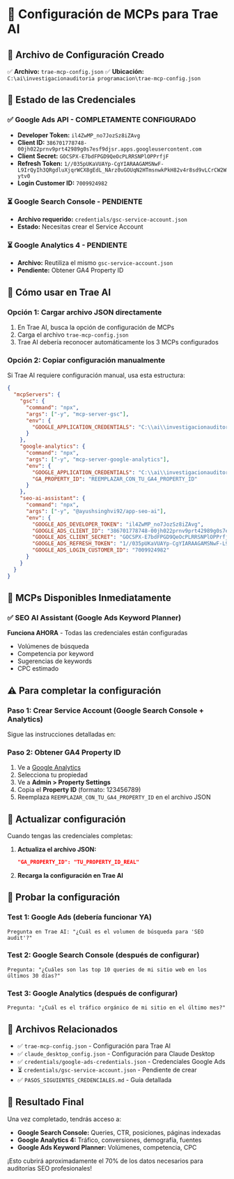 # 🚀 Configuración de MCPs para Trae AI

## 📁 Archivo de Configuración Creado

✅ **Archivo:** `trae-mcp-config.json`
✅ **Ubicación:** `C:\ai\investigacionauditoria programacion\trae-mcp-config.json`

## 🎯 Estado de las Credenciales

### ✅ Google Ads API - COMPLETAMENTE CONFIGURADO
- **Developer Token:** `il4ZwMP_no7JozSz8iZAvg`
- **Client ID:** `386701778748-00jh022prnv9prt42989g0s7esf9djsr.apps.googleusercontent.com`
- **Client Secret:** `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`
- **Refresh Token:** `1//035pUKaVUAYp-CgYIARAAGAMSNwF-L9IrQyIh3QRgdluXjqrWCX8gEdL_NArz0uGOUqN2HTmsnwkPkH82v4r8sd9vLCrCW2Wytv0`
- **Login Customer ID:** `7009924982`

### ⏳ Google Search Console - PENDIENTE
- **Archivo requerido:** `credentials/gsc-service-account.json`
- **Estado:** Necesitas crear el Service Account

### ⏳ Google Analytics 4 - PENDIENTE
- **Archivo:** Reutiliza el mismo `gsc-service-account.json`
- **Pendiente:** Obtener GA4 Property ID

## 🔧 Cómo usar en Trae AI

### Opción 1: Cargar archivo JSON directamente
1. En Trae AI, busca la opción de configuración de MCPs
2. Carga el archivo `trae-mcp-config.json`
3. Trae AI debería reconocer automáticamente los 3 MCPs configurados

### Opción 2: Copiar configuración manualmente
Si Trae AI requiere configuración manual, usa esta estructura:

```json
{
  "mcpServers": {
    "gsc": {
      "command": "npx",
      "args": ["-y", "mcp-server-gsc"],
      "env": {
        "GOOGLE_APPLICATION_CREDENTIALS": "C:\\ai\\investigacionauditoria programacion\\credentials\\gsc-service-account.json"
      }
    },
    "google-analytics": {
      "command": "npx",
      "args": ["-y", "mcp-server-google-analytics"],
      "env": {
        "GOOGLE_APPLICATION_CREDENTIALS": "C:\\ai\\investigacionauditoria programacion\\credentials\\gsc-service-account.json",
        "GA_PROPERTY_ID": "REEMPLAZAR_CON_TU_GA4_PROPERTY_ID"
      }
    },
    "seo-ai-assistant": {
      "command": "npx",
      "args": ["-y", "@ayushsinghvi92/app-seo-ai"],
      "env": {
        "GOOGLE_ADS_DEVELOPER_TOKEN": "il4ZwMP_no7JozSz8iZAvg",
        "GOOGLE_ADS_CLIENT_ID": "386701778748-00jh022prnv9prt42989g0s7esf9djsr.apps.googleusercontent.com",
        "GOOGLE_ADS_CLIENT_SECRET": "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",
        "GOOGLE_ADS_REFRESH_TOKEN": "1//035pUKaVUAYp-CgYIARAAGAMSNwF-L9IrQyIh3QRgdluXjqrWCX8gEdL_NArz0uGOUqN2HTmsnwkPkH82v4r8sd9vLCrCW2Wytv0",
        "GOOGLE_ADS_LOGIN_CUSTOMER_ID": "7009924982"
      }
    }
  }
}
```

## 🎯 MCPs Disponibles Inmediatamente

### ✅ SEO AI Assistant (Google Ads Keyword Planner)
**Funciona AHORA** - Todas las credenciales están configuradas
- Volúmenes de búsqueda
- Competencia por keyword
- Sugerencias de keywords
- CPC estimado

## ⚠️ Para completar la configuración

### Paso 1: Crear Service Account (Google Search Console + Analytics)
Sigue las instrucciones detalladas en: <mcfile name="PASOS_SIGUIENTES_CREDENCIALES.md" path="C:\ai\investigacionauditoria programacion\PASOS_SIGUIENTES_CREDENCIALES.md"></mcfile>

### Paso 2: Obtener GA4 Property ID
1. Ve a [Google Analytics](https://analytics.google.com/)
2. Selecciona tu propiedad
3. Ve a **Admin > Property Settings**
4. Copia el **Property ID** (formato: 123456789)
5. Reemplaza `REEMPLAZAR_CON_TU_GA4_PROPERTY_ID` en el archivo JSON

## 🔄 Actualizar configuración

Cuando tengas las credenciales completas:

1. **Actualiza el archivo JSON:**
   ```json
   "GA_PROPERTY_ID": "TU_PROPERTY_ID_REAL"
   ```

2. **Recarga la configuración en Trae AI**

## 🧪 Probar la configuración

### Test 1: Google Ads (debería funcionar YA)
```
Pregunta en Trae AI: "¿Cuál es el volumen de búsqueda para 'SEO audit'?"
```

### Test 2: Google Search Console (después de configurar)
```
Pregunta: "¿Cuáles son las top 10 queries de mi sitio web en los últimos 30 días?"
```

### Test 3: Google Analytics (después de configurar)
```
Pregunta: "¿Cuál es el tráfico orgánico de mi sitio en el último mes?"
```

## 📂 Archivos Relacionados

- ✅ `trae-mcp-config.json` - Configuración para Trae AI
- ✅ `claude_desktop_config.json` - Configuración para Claude Desktop
- ✅ `credentials/google-ads-credentials.json` - Credenciales Google Ads
- ⏳ `credentials/gsc-service-account.json` - Pendiente de crear
- ✅ `PASOS_SIGUIENTES_CREDENCIALES.md` - Guía detallada

## 🎉 Resultado Final

Una vez completado, tendrás acceso a:
- **Google Search Console:** Queries, CTR, posiciones, páginas indexadas
- **Google Analytics 4:** Tráfico, conversiones, demografía, fuentes
- **Google Ads Keyword Planner:** Volúmenes, competencia, CPC

¡Esto cubrirá aproximadamente el 70% de los datos necesarios para auditorías SEO profesionales!
